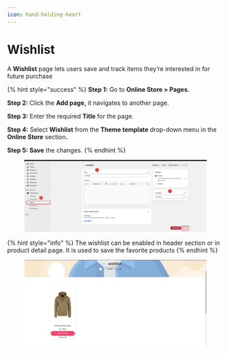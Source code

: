 ```yaml
---
icon: hand-holding-heart
---
```


# Wishlist

A **Wishlist** page lets users save and track items they’re interested in for future purchase

{% hint style="success" %}
**Step 1:** Go to **Online Store > Pages.**

**Step 2:** Click the **Add page,** it navigates to another page.

**Step 3:** Enter the required **Title** for the page.

**Step 4:** Select **Wishlist** from the **Theme template** drop-down menu in the **Online Store** sectio&#x6E;**.**

**Step 5:** **Save** the changes.
{% endhint %}

<figure><img src="../.gitbook/assets/wishlist.png" alt=""><figcaption></figcaption></figure>

{% hint style="info" %}
The wishlist can be enabled in header section or in product detail page. It is used to  save the favorite products
{% endhint %}

<figure><img src="../.gitbook/assets/wishlist123.png" alt=""><figcaption></figcaption></figure>
